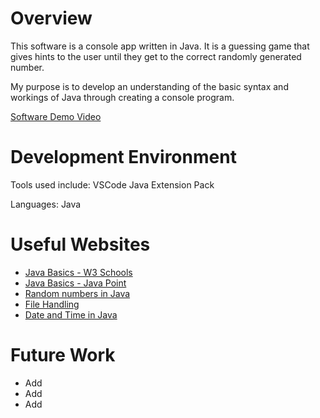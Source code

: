 # Overview

This software is a console app written in Java. It is a guessing game that gives hints to the user until they get to the correct randomly generated number.

My purpose is to develop an understanding of the basic syntax and workings of Java through creating a console program.

[Software Demo Video]()

# Development Environment

Tools used include:
VSCode
Java Extension Pack

Languages:
Java

# Useful Websites

* [Java Basics - W3 Schools](https://www.w3schools.com/java/)
* [Java Basics - Java Point](https://www.javatpoint.com/java-basics)
* [Random numbers in Java](https://www.geeksforgeeks.org/generating-random-numbers-in-java/)
* [File Handling](https://www.geeksforgeeks.org/file-handling-java-using-filewriter-filereader/)
* [Date and Time in Java](https://www.w3schools.com/java/java_date.asp)

# Future Work

* Add 
* Add 
* Add 